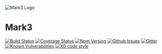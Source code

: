 ![Mark3 Logo](https://markserv.space/img/mark-logo.png)

# Mark3

[![Build Status](https://travis-ci.org/F1LT3R/mark3.svg?branch=master)](https://travis-ci.org/F1LT3R/mark3)
[![Coverage Status](https://coveralls.io/repos/github/F1LT3R/mark3/badge.svg?branch=master)](https://coveralls.io/github/F1LT3R/mark3?branch=master)
[![Npm Version](https://img.shields.io/npm/v/mark3.svg)](https://www.npmjs.com/package/mark3)
[![Github Issues](https://img.shields.io/github/issues/f1lt3r/mark3.svg)](https://github.com/F1LT3R/mark3/issues)
[![Gitter](https://img.shields.io/gitter/room/nwjs/mark-cli.svg)](https://gitter.im/mark)
[![Known Vulnerabilities](https://snyk.io/test/github/f1lt3r/mark3/badge.svg)](https://snyk.io/test/github/f1lt3r/mark3)
[![XO code style](https://img.shields.io/badge/code_style-XO-5ed9c7.svg)](https://github.com/sindresorhus/xo)
